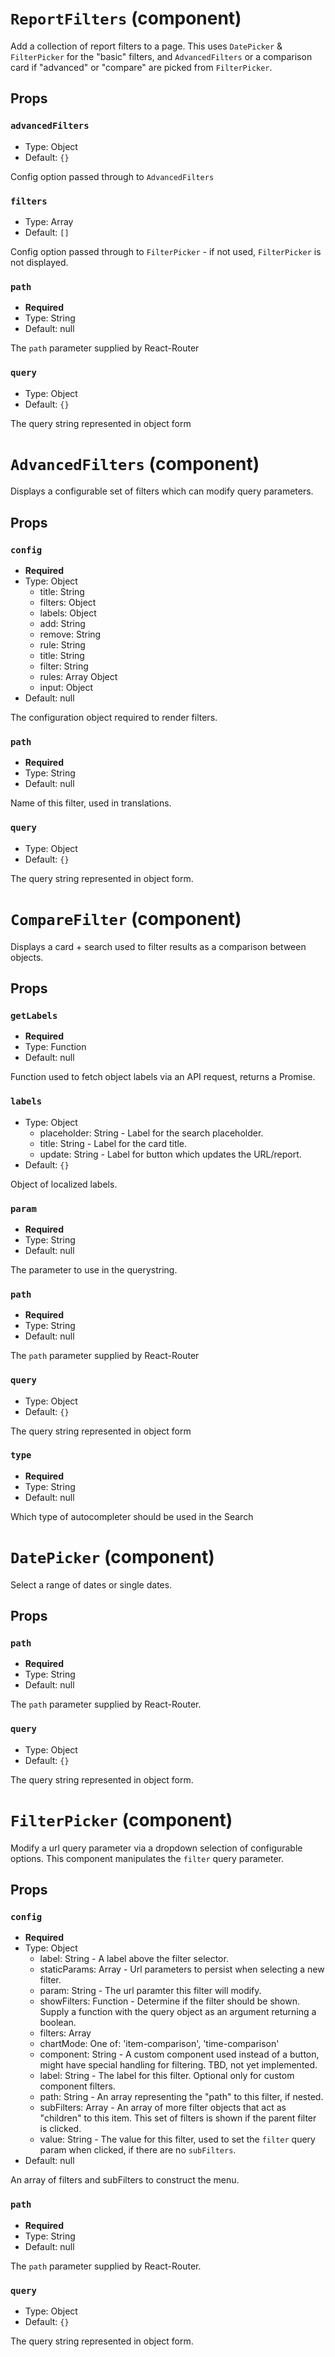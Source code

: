 `ReportFilters` (component)
===========================

Add a collection of report filters to a page. This uses `DatePicker` & `FilterPicker` for the "basic" filters, and `AdvancedFilters`
or a comparison card if "advanced" or "compare" are picked from `FilterPicker`.



Props
-----

### `advancedFilters`

- Type: Object
- Default: `{}`

Config option passed through to `AdvancedFilters`

### `filters`

- Type: Array
- Default: `[]`

Config option passed through to `FilterPicker` - if not used, `FilterPicker` is not displayed.

### `path`

- **Required**
- Type: String
- Default: null

The `path` parameter supplied by React-Router

### `query`

- Type: Object
- Default: `{}`

The query string represented in object form

`AdvancedFilters` (component)
=============================

Displays a configurable set of filters which can modify query parameters.

Props
-----

### `config`

- **Required**
- Type: Object
  - title: String
  - filters: Object
  - labels: Object
  - add: String
  - remove: String
  - rule: String
  - title: String
  - filter: String
  - rules: Array
Object
  - input: Object
- Default: null

The configuration object required to render filters.

### `path`

- **Required**
- Type: String
- Default: null

Name of this filter, used in translations.

### `query`

- Type: Object
- Default: `{}`

The query string represented in object form.

`CompareFilter` (component)
===========================

Displays a card + search used to filter results as a comparison between objects.

Props
-----

### `getLabels`

- **Required**
- Type: Function
- Default: null

Function used to fetch object labels via an API request, returns a Promise.

### `labels`

- Type: Object
  - placeholder: String - Label for the search placeholder.
  - title: String - Label for the card title.
  - update: String - Label for button which updates the URL/report.
- Default: `{}`

Object of localized labels.

### `param`

- **Required**
- Type: String
- Default: null

The parameter to use in the querystring.

### `path`

- **Required**
- Type: String
- Default: null

The `path` parameter supplied by React-Router

### `query`

- Type: Object
- Default: `{}`

The query string represented in object form

### `type`

- **Required**
- Type: String
- Default: null

Which type of autocompleter should be used in the Search

`DatePicker` (component)
========================

Select a range of dates or single dates.

Props
-----

### `path`

- **Required**
- Type: String
- Default: null

The `path` parameter supplied by React-Router.

### `query`

- Type: Object
- Default: `{}`

The query string represented in object form.

`FilterPicker` (component)
==========================

Modify a url query parameter via a dropdown selection of configurable options.
This component manipulates the `filter` query parameter.

Props
-----

### `config`

- **Required**
- Type: Object
  - label: String - A label above the filter selector.
  - staticParams: Array - Url parameters to persist when selecting a new filter.
  - param: String - The url paramter this filter will modify.
  - showFilters: Function - Determine if the filter should be shown. Supply a function with the query object as an argument returning a boolean.
  - filters: Array
  - chartMode: One of: 'item-comparison', 'time-comparison'
  - component: String - A custom component used instead of a button, might have special handling for filtering. TBD, not yet implemented.
  - label: String - The label for this filter. Optional only for custom component filters.
  - path: String - An array representing the "path" to this filter, if nested.
  - subFilters: Array - An array of more filter objects that act as "children" to this item.
This set of filters is shown if the parent filter is clicked.
  - value: String - The value for this filter, used to set the `filter` query param when clicked, if there are no `subFilters`.
- Default: null

An array of filters and subFilters to construct the menu.

### `path`

- **Required**
- Type: String
- Default: null

The `path` parameter supplied by React-Router.

### `query`

- Type: Object
- Default: `{}`

The query string represented in object form.

